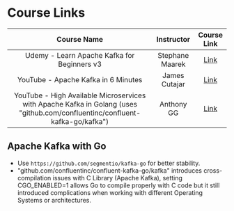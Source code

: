 # Course Links

|                                                         Course Name                                                          |   Instructor    |                        Course Link                         |
| :--------------------------------------------------------------------------------------------------------------------------: | :-------------: | :--------------------------------------------------------: |
|                                         Udemy - Learn Apache Kafka for Beginners v3                                          | Stephane Maarek |     [Link](https://www.udemy.com/course/apache-kafka/)     |
|                                             YouTube - Apache Kafka in 6 Minutes                                              |  James Cutajar  |    [Link](https://www.youtube.com/watch?v=Ch5VhJzaoaI)     |
| YouTube - High Available Microservices with Apache Kafka in Golang (uses "github.com/confluentinc/confluent-kafka-go/kafka") |   Anthony GG    | [Link](https://www.youtube.com/watch?v=-yVxChp7HoQ&t=987s) |

## Apache Kafka with Go

- Use `https://github.com/segmentio/kafka-go` for better stability.
- "github.com/confluentinc/confluent-kafka-go/kafka" introduces cross-compilation issues with C Library (Apache Kafka), setting CGO_ENABLED=1 allows Go to compile properly with C code but it still introduced complications when working with different Operating Systems or architectures.